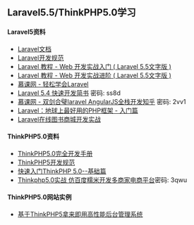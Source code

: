 ## Laravel5.5/ThinkPHP5.0学习

#### Laravel5资料

* [Laravel文档](https://d.laravel-china.org/)
* [Laravel开发规范](https://fsdhub.com/books/laravel-specification/)
* [Laravel 教程 - Web 开发实战入门 ( Laravel 5.5文字版 )](https://fsdhub.com/books/laravel-essential-training-5.5)
* [Laravel 教程 - Web 开发实战进阶 ( Laravel 5.5文字版 )](https://fsdhub.com/books/laravel-intermediate-training-5.5)
* [慕课网 - 轻松学会Laravel](http://www.imooc.com/search/?words=laravel)
* [Laravel 5.4 快速开发简书](https://pan.baidu.com/s/1dFs7ZvN) 密码: ss8d
* [慕课网 - 双剑合璧laravel AngularJS全栈开发知乎](https://pan.baidu.com/s/1misZDv6) 密码: 2vv1
* [Laravel：地球上最好用的PHP框架 - 入门篇](http://www.maiziedu.com/course/491/)
* [Laravel在线图书商城开发实战](http://www.maiziedu.com/course/649/)

#### ThinkPHP5.0资料

* [ThinkPHP5.0完全开发手册](https://www.kancloud.cn/manual/thinkphp5)
* [ThinkPHP5开发规范](https://www.kancloud.cn/manual/thinkphp5/118007)
* [快速入门ThinkPHP 5.0--基础篇](http://www.imooc.com/learn/832)
* [Thinkphp5.0实战 仿百度糯米开发多商家电商平台](https://pan.baidu.com/s/1c1R5BrU)密码: 3qwu

#### ThinkPHP5.0网站实例

* [基于ThinkPHP5拿来即用高性能后台管理系统](https://github.com/oksvip/tp-admin)























